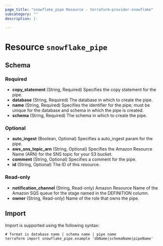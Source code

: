 ```yaml
---
page_title: "snowflake_pipe Resource - terraform-provider-snowflake"
subcategory: ""
description: |-
  
---
```


# Resource `snowflake_pipe`





## Schema

### Required

- **copy_statement** (String, Required) Specifies the copy statement for the pipe.
- **database** (String, Required) The database in which to create the pipe.
- **name** (String, Required) Specifies the identifier for the pipe; must be unique for the database and schema in which the pipe is created.
- **schema** (String, Required) The schema in which to create the pipe.

### Optional

- **auto_ingest** (Boolean, Optional) Specifies a auto_ingest param for the pipe.
- **aws_sns_topic_arn** (String, Optional) Specifies the Amazon Resource Name (ARN) for the SNS topic for your S3 bucket.
- **comment** (String, Optional) Specifies a comment for the pipe.
- **id** (String, Optional) The ID of this resource.

### Read-only

- **notification_channel** (String, Read-only) Amazon Resource Name of the Amazon SQS queue for the stage named in the DEFINITION column.
- **owner** (String, Read-only) Name of the role that owns the pipe.

## Import

Import is supported using the following syntax:

```shell
# format is database name | schema name | pipe name
terraform import snowflake_pipe.example 'dbName|schemaName|pipeName'
```
